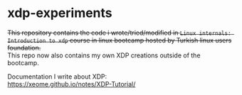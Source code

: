 # xdp-experiments

~~This repository contains the code i wrote/tried/modified in `Linux internals: Introduction to xdp` course in linux bootcamp hosted by Turkish linux users foundation.~~  
This repo now also contains my own XDP creations outside of the bootcamp.  

Documentation I write about XDP:  
https://xeome.github.io/notes/XDP-Tutorial/